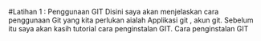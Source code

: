 #Latihan 1 : Penggunaan GIT
Disini saya akan menjelaskan cara penggunaan Git yang kita perlukan aialah Applikasi git , akun git. Sebelum itu saya akan kasih tutorial cara penginstalan GIT.
Cara penginstalan GIT
